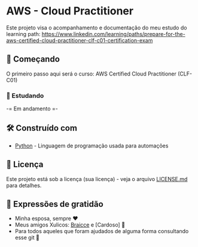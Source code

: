 # AWS - Cloud Practitioner

Este projeto visa o acompanhamento e documentação do meu estudo do learning path:
https://www.linkedin.com/learning/paths/prepare-for-the-aws-certified-cloud-practitioner-clf-c01-certification-exam

## 🚀 Começando

O primeiro passo aqui será o curso:
AWS Certified Cloud Practitioner (CLF-C01)

### 🔩 Estudando

-= Em andamento =-

## 🛠️ Construído com

* [Python](https://www.python.org/) - Linguagem de programação usada para automações

## 📄 Licença

Este projeto está sob a licença (sua licença) - veja o arquivo [LICENSE.md](https://github.com/usuario/projeto/licenca) para detalhes.

## 🎁 Expressões de gratidão

* Minha esposa, sempre ❤️
* Meus amigos Xulicos: [Braicce](https://github.com/Braicce) e [Cardoso] 🍺
* Para todos aqueles que foram ajudados de alguma forma consultando esse git 🔩
